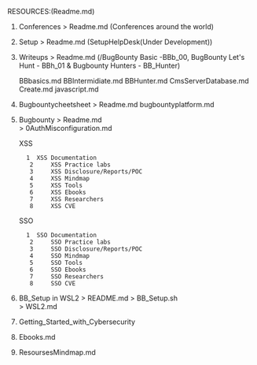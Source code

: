 RESOURCES:(Readme.md)

1. Conferences > Readme.md (Conferences around the world)
2. Setup  > Readme.md (SetupHelpDesk(Under Development))
3. Writeups > Readme.md (/BugBounty Basic -BBb_00, BugBounty Let's Hunt - BBh_01 & Bugbounty Hunters - BB_Hunter)
      
      BBbasics.md
      BBIntermidiate.md
      BBHunter.md
      CmsServerDatabase.md 
      Create.md
      javascript.md

4. Bugbountycheetsheet > Readme.md
      bugbountyplatform.md

5. Bugbounty > Readme.md  
             > 0AuthMisconfiguration.md
             
      XSS
         
         1 	XSS Documentation
          2 	XSS Practice labs
          3 	XSS Disclosure/Reports/POC
          4 	XSS Mindmap
          5 	XSS Tools
          6 	XSS Ebooks
          7 	XSS Researchers
          8 	XSS CVE
      
      SSO 
         
         1 	SSO Documentation
          2 	SSO Practice labs
          3 	SSO Disclosure/Reports/POC
          4 	SSO Mindmap
          5 	SSO Tools
          6 	SSO Ebooks
          7 	SSO Researchers
          8 	SSO CVE

6. BB_Setup in WSL2 > README.md 
                    > BB_Setup.sh  
                    > WSL2.md
           
7. Getting_Started_with_Cybersecurity 
8. Ebooks.md
9. ResoursesMindmap.md

